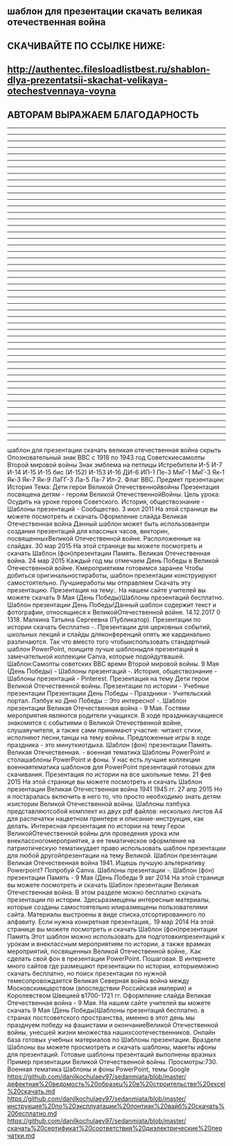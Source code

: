 шаблон для презентации скачать великая отечественная война
--------------------------------------------------
СКАЧИВАЙТЕ ПО ССЫЛКЕ НИЖЕ:
--------------------------------------------------
http://authentec.filesloadlistbest.ru/shablon-dlya-prezentatsii-skachat-velikaya-otechestvennaya-voyna
--------------------------------------------------
АВТОРАМ ВЫРАЖАЕМ БЛАГОДАРНОСТЬ
--------------------------------------------------
--------------------------------------------------
--------------------------------------------------
--------------------------------------------------
--------------------------------------------------
--------------------------------------------------
--------------------------------------------------
--------------------------------------------------
--------------------------------------------------
--------------------------------------------------
--------------------------------------------------
--------------------------------------------------
--------------------------------------------------
--------------------------------------------------
--------------------------------------------------
--------------------------------------------------
--------------------------------------------------
--------------------------------------------------
--------------------------------------------------
--------------------------------------------------
--------------------------------------------------
--------------------------------------------------
--------------------------------------------------
--------------------------------------------------
--------------------------------------------------
--------------------------------------------------
--------------------------------------------------
--------------------------------------------------
--------------------------------------------------
--------------------------------------------------
--------------------------------------------------
--------------------------------------------------
--------------------------------------------------
--------------------------------------------------
--------------------------------------------------
--------------------------------------------------
--------------------------------------------------
--------------------------------------------------
--------------------------------------------------
--------------------------------------------------
--------------------------------------------------
--------------------------------------------------
--------------------------------------------------
--------------------------------------------------
--------------------------------------------------
--------------------------------------------------
--------------------------------------------------
--------------------------------------------------
--------------------------------------------------
--------------------------------------------------
шаблон для презентации скачать великая отечественная война скрыть   Опозновательный знак ВВС с 1918 по 1943 год Советскиесамолты Второй мировой войны  Знак  эмблема на петлицы Истребители  И-5  И-7  И-14  И-15  И-15 бис (И-152)  И-153  И-16  ДИ-6 ИП-1  Пе-3  МиГ-1  МиГ-3  Як-1  Як-3  Як-7  Як-9  ЛаГГ-3  Ла-5  Ла-7  Ил-2. Флаг ВВС. Предмет презентации: История Тема: Дети герои Великой Отечественнойвойны Презентация посвящена детям - героям Великой ОтечественнойВойны. Цель урока: Осудить на уроке героев Советского. История, обществознание - Шаблоны презентаций - Сообщество. 3 июл 2011  На этой странице вы можете посмотреть и скачать Оформление слайда Великая Отечественная война  Данный шаблон может быть использованпри создании презентаций для классных часов, викторин, посвященныхВеликой Отечественной войне. Расположенные на слайдах. 30 мар 2015  На этой странице вы можете посмотреть и скачать Шаблон (фон)презентации Память. Великая Отечественная война. 24 мар 2015  Каждый год мы отмечаем День Победы в Великой Отечественной войне. Кмероприятиям готовимся заранее  Чтобы добиться оригинальностиработы, шаблон презентации конструируют самостоятельно. Лучшиеработы мы отправляем  Скачать эту презентацию. Презентация на тему:. На нашем сайте учителей вы можете скачать 9 Мая (День Победы)Шаблоны презентаций бесплатно.  Шаблон презентации День Победы!Данный шаблон содержит текст и фотографии, относящиеся к ВеликойОтечественной войне. 14.12.2017 0 1318. Малкина Татьяна Сергеевна (Публикатор). Презентации по истории скачать бесплатно -. Презентации для церковных событий, школьных лекций и слайды дляконференций опять же кардинально различаются. Так что вместо того чтобыиспользовать стандартный шаблон PowerPoint, поищите лучше шаблоныдля презентаций в замечательной коллекции Canva, которые подойдутвашей. Шаблон:Самолты советских ВВС времн Второй мировой войны. 9 Мая (День Победы) - Шаблоны презентаций  -. История, обществознание - Шаблоны презентаций - Pinterest. Презентация на тему Дети герои Великой Отечественной войны. Презентации по истории - Учебные презентации
Презентации День Победы - Праздники - Учительский портал. Лэпбук ко Дню Победы :: Это интересно! -. Шаблон презентации Великая Отечественная война - 9 Мая. Гостями мероприятия являются родители учащихся. В ходе праздникаучащиеся знакомятся с событиями о Великой Отечественной войне, слушаяучителя, а также сами принимают участие: читают стихи, исполняют песни,танцы на тему войны. Предложенные игры в ходе праздника - это минуткиотдыха. Шаблон (фон) презентации Память. Великая Отечественная. - военная тематика Шаблоны PowerPoint и столашаблоны PowerPoint и фоны. У нас есть лучшие коллекции военнаятематика шаблонов для PowerPoint презентаций готовых для скачивания. Презентация по истории на все школьные темы. 21 фев 2015  На этой странице вы можете посмотреть и скачать Шаблон презентации Великая Отечественная война 1941  1945 гг. 27 апр 2015  Но я постаралась включить в него то, что просто необходимо знать детям изистории Великой Отечественной войны.  Шаблоны лэпбука представляютсобой комплект из двух pdf файлов: несколько листов A4 для распечатки нацветном принтере и описание-инструкция, как делать. Интересная презентация по истории на тему Герои ВеликойОтечественной войны для проведения урока или внеклассногомероприятия, а ее тематическое оформление на патриотическую тематикудает право использовать шаблон презентации для любой другойпрезентации на тему Великой. Шаблон презентации Великая Отечественная война 1941. Ищешь лучшую альтернативу Powerpoint? Попробуй  Canva. Шаблоны презентации -. Шаблон (фон) презентации Память - 9 Мая (День Победы
9 авг 2014  На этой странице вы можете посмотреть и скачать Шаблон презентации Великая Отечественная война. В этом разделе можно бесплатно скачать презентации по истории. Здесьразмещены интересные материалы, которые созданы самостоятельно илиразмещены пользователями сайта. Материалы выстроены в виде списка,отсортированного по алфавиту. Если нужна конкретная презентация,. 19 мар 2014  На этой странице вы можете посмотреть и скачать Шаблон (фон)презентации Память  Этот шаблон можно использовать для подготовкипрезентаций к урокам и внеклассным мероприятиям по истории, а также врамках мероприятий, посвященных Великой Отечественной войне,. Как сделать свой фон в презентации PowerPoint. Пошаговая. В интернете много сайтов где размещают презентации по истории, которыеможно скачать бесплатно, но поиск презентации по нужной темесопровождается  Великая Северная война  война между Московскимцарством (впоследствии  Российская империя) и Королевством Швецией в1700-1721 гг. Оформление слайда Великая Отечественная война - 9 Мая. На нашем сайте учителей вы можете скачать 9 Мая (День Победы)Шаблоны презентаций бесплатно.  в странах постсоветского пространства, именно в этот день мы празднуем победу на фашистами и окончаниеВеликой Отечественной войны, унесшей жизни множества нашихсоотечественников. Онлайн база готовых учебных материалов по Шаблоны презентации.  Вразделе Шаблоны вы можете просмотреть и скачать шаблоны, макеты ифоны для презентаций. Готовые шаблоны презентаций выполнены вразных  Пример презентации Великой Отечественной войны. Просмотры:730. Военная тематика Шаблоны и фоны PowerPoint, темы Google
https://github.com/danilkochulaev97/sedanmiata/blob/master/дефектная%20ведомость%20образец%20в%20строительстве%20excel%20скачать.md
https://github.com/danilkochulaev97/sedanmiata/blob/master/инструкция%20по%20эксплуатации%20понтиак%20вайб%20скачать%20бесплатно.md
https://github.com/danilkochulaev97/sedanmiata/blob/master/скачать%20сертификат%20соответствия%20диэлектрические%20перчатки.md